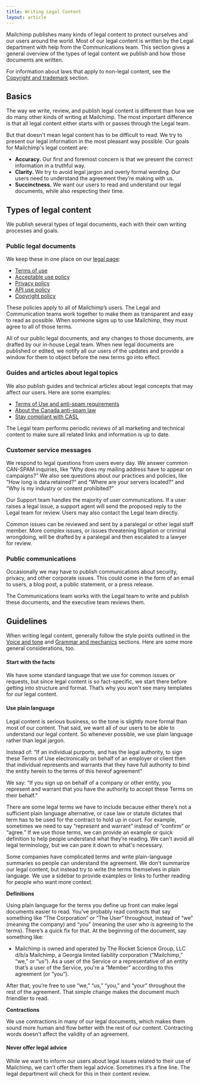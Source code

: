 ```yaml
---
title: Writing Legal Content
layout: article
---
```


Mailchimp publishes many kinds of legal content to protect ourselves and our users around the world. Most of our legal content is written by the Legal department with help from the Communications team. This section gives a general overview of the types of legal content we publish and how those documents are written.

For information about laws that apply to non-legal content, see the [Copyright and trademark](/15-copyright-and-trademarks.html.md) section.

## Basics

The way we write, review, and publish legal content is different than how we do many other kinds of writing at Mailchimp. The most important difference is that all legal content either starts with or passes through the Legal team.

But that doesn't mean legal content has to be difficult to read. We try to present our legal information in the most pleasant way possible. Our goals for Mailchimp's legal content are:

* **Accuracy.** Our first and foremost concern is that we present the correct information in a truthful way.
* **Clarity.** We try to avoid legal jargon and overly formal wording. Our users need to understand the agreement they’re making with us.
* **Succinctness.** We want our users to read and understand our legal documents, while also respecting their time.

## Types of legal content

We publish several types of legal documents, each with their own writing processes and goals.

### Public legal documents

We keep these in one place on our [legal page](http://mailchimp.com/legal/):

* [Terms of use](http://mailchimp.com/legal/terms/)
* [Acceptable use policy](http://mailchimp.com/legal/acceptable_use/)
* [Privacy policy](http://mailchimp.com/legal/privacy/)
* [API use policy](http://mailchimp.com/legal/api_use/)
* [Copyright policy](http://mailchimp.com/legal/copyright/)

These policies apply to all of Mailchimp’s users. The Legal and Communication teams work together to make them as transparent and easy to read as possible. When someone signs up to use Mailchimp, they must agree to all of those terms.

All of our public legal documents, and any changes to those documents, are drafted by our in-house Legal team. When new legal documents are published or edited, we notify all our users of the updates and provide a window for them to object before the new terms go into effect.

### Guides and articles about legal topics

We also publish guides and technical articles about legal concepts that may affect our users. Here are some examples:

- [Terms of Use and anti-spam requirements](https://mailchimp.com/help/terms-of-use-and-anti-spam-requirements/)
- [About the Canada anti-spam law](https://mailchimp.com/help/about-the-canada-anti-spam-law-casl/)
- [Stay compliant with CASL](https://mailchimp.com/help/stay-compliant-with-casl/)

The Legal team performs periodic reviews of all marketing and technical content to make sure all related links and information is up to date.

### Customer service messages

We respond to legal questions from users every day. We answer common CAN-SPAM inquiries, like “Why does my mailing address have to appear on campaigns?” We also see questions about our practices and policies, like “How long is data retained?” and “Where are your servers located?” and “Why is my industry or content prohibited?”

Our Support team handles the majority of user communications. If a user raises a legal issue, a support agent will send the proposed reply to the Legal team for review. Users may also contact the Legal team directly.

Common issues can be reviewed and sent by a paralegal or other legal staff member. More complex issues, or issues threatening litigation or criminal wrongdoing, will be drafted by a paralegal and then escalated to a lawyer for review.

### Public communications

Occasionally we may have to publish communications about security, privacy, and other corporate issues. This could come in the form of an email to users, a blog post, a public statement, or a press release.

The Communications team works with the Legal team to write and publish these documents, and the executive team reviews them.

## Guidelines

When writing legal content, generally follow the style points outlined in the [Voice and tone](/02-voice-and-tone.html.md) and [Grammar and mechanics](/04-grammar-and-mechanics.html.md) sections. Here are some more general considerations, too.

#### Start with the facts

We have some standard language that we use for common issues or requests, but since legal content is so fact-specific, we start there before getting into structure and format. That’s why you won’t see many templates for our legal content.

#### Use plain language

Legal content is serious business, so the tone is slightly more formal than most of our content. That said, we want all of our users to be able to understand our legal content. So whenever possible, we use plain language rather than legal jargon.

Instead of: “If an individual purports, and has the legal authority, to sign these Terms of Use electronically on behalf of an employer or client then that individual represents and warrants that they have full  authority to bind the entity herein to the terms of this hereof agreement”

We say: “If you sign up on behalf of a company or other entity, you represent and warrant that you have the authority to accept these Terms on their behalf.”

There are some legal terms we have to include because either there’s not a sufficient plain language alternative, or case law or statute dictates that term has to be used for the contract to hold up in court. For example, sometimes we need to say “represent and warrant” instead of “confirm” or “agree.” If we use those terms, we can provide an example or quick definition to help people understand what they’re reading. We can't avoid all legal terminology, but we can pare it down to what's necessary.

Some companies have complicated terms and write plain-language summaries so people can understand the agreement. We don’t summarize our legal content, but instead try to write the terms themselves in plain language. We use a sidebar to provide examples or links to further reading for people who want more context.

**Definitions**

Using plain language for the terms you define up front can make legal documents easier to read. You’ve probably read contracts that say something like “The Corporation” or “The User” throughout, instead of “we” (meaning the company) and “you” (meaning the user who is agreeing to the terms). There’s a quick fix for that. At the beginning of the document, say something like:

- Mailchimp is owned and operated by The Rocket Science Group, LLC d/b/a Mailchimp, a Georgia limited liability corporation (“Mailchimp,” “we,” or “us”). As a user of the Service or a representative of an entity that’s a user of the Service, you're a “Member” according to this agreement (or “you”).

After that, you’re free to use “we,” “us,” “you,” and “your” throughout the rest of the agreement. That simple change makes the document much friendlier to read.

**Contractions**

We use contractions in many of our legal documents, which makes them sound more human and flow better with the rest of our content. Contracting words doesn't affect the validity of an agreement. 

#### Never offer legal advice

While we want to inform our users about legal issues related to their use of Mailchimp, we can’t offer them legal advice. Sometimes it’s a fine line. The legal department will check for this in their content review.
